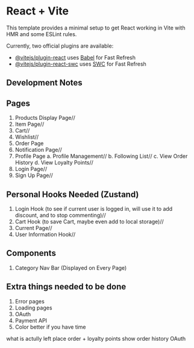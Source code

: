 # React + Vite

This template provides a minimal setup to get React working in Vite with HMR and some ESLint rules.

Currently, two official plugins are available:

- [@vitejs/plugin-react](https://github.com/vitejs/vite-plugin-react/blob/main/packages/plugin-react/README.md) uses [Babel](https://babeljs.io/) for Fast Refresh
- [@vitejs/plugin-react-swc](https://github.com/vitejs/vite-plugin-react-swc) uses [SWC](https://swc.rs/) for Fast Refresh

## Development Notes

## Pages
1. Products Display Page//
2. Item Page//
3. Cart//
4. Wishlist//
5. Order Page
6. Notification Page//
7. Profile Page
    a. Profile Management//
    b. Following List//
    c. View Order History
    d. View Loyalty Points//
8. Login Page//
9. Sign Up Page//

## Personal Hooks Needed (Zustand)
1. Login Hook (to see if current user is logged in, will use it to add discount, and to stop commenting)//
2. Cart Hook (to save Cart, maybe even add to local storage)//
3. Current Page//
4. User Information Hook//

## Components
1. Category Nav Bar (Displayed on Every Page)

## Extra things needed to be done
1. Error pages
2. Loading pages
3. OAuth
4. Payment API
5. Color better if you have time


what is actully left
place order + loyalty points
show order history
OAuth






